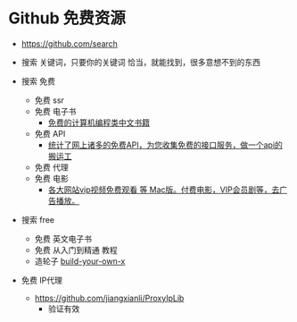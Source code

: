 # Github 免费资源
- https://github.com/search

- 搜索 关键词，只要你的关键词 恰当，就能找到，很多意想不到的东西

- 搜索 免费
    - 免费 ssr
    - 免费 电子书
        - [免费的计算机编程类中文书籍](https://github.com/justjavac/free-programming-books-zh_CN)
    - 免费 API
        - [统计了网上诸多的免费API，为您收集免费的接口服务，做一个api的搬运工](https://github.com/fangzesheng/free-api) 
    - 免费 代理
    - 免费 电影
        - [各大网站vip视频免费观看 等 Mac版。付费电影，VIP会员剧等，去广告播放。](https://github.com/iodefog/VipVideo)

- 搜索 free
    - 免费 英文电子书
    - 免费 从入门到精通 教程
    - 造轮子 [build-your-own-x](https://github.com/danistefanovic/build-your-own-x)

- 免费 IP代理
    - https://github.com/jiangxianli/ProxyIpLib
        - 验证有效